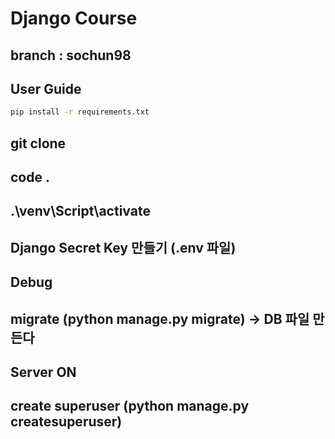 # Django Course

## branch : sochun98

## User Guide
```bash
pip install -r requirements.txt
```



## git clone
## code .
## .\venv\Script\activate
## Django Secret Key 만들기 (.env 파일)
## Debug
## migrate (python manage.py migrate) -> DB 파일 만든다
## Server ON
## create superuser (python manage.py createsuperuser)
